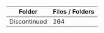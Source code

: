 | Folder       |   Files / Folders |
|--------------|-------------------|
| Discontinued |               264 |